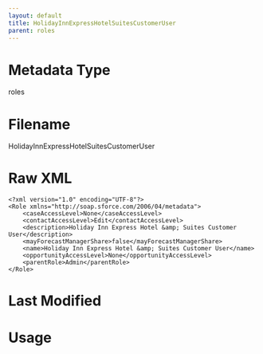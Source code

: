 ```yaml
---
layout: default
title: HolidayInnExpressHotelSuitesCustomerUser
parent: roles
---
```

# Metadata Type
roles


# Filename 
HolidayInnExpressHotelSuitesCustomerUser


# Raw XML
```
<?xml version="1.0" encoding="UTF-8"?>
<Role xmlns="http://soap.sforce.com/2006/04/metadata">
    <caseAccessLevel>None</caseAccessLevel>
    <contactAccessLevel>Edit</contactAccessLevel>
    <description>Holiday Inn Express Hotel &amp; Suites Customer User</description>
    <mayForecastManagerShare>false</mayForecastManagerShare>
    <name>Holiday Inn Express Hotel &amp; Suites Customer User</name>
    <opportunityAccessLevel>None</opportunityAccessLevel>
    <parentRole>Admin</parentRole>
</Role>
```


# Last Modified


# Usage
